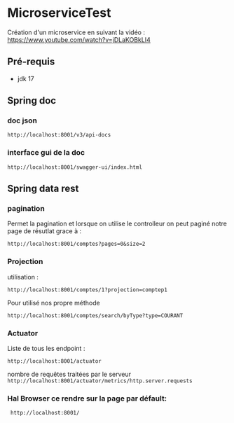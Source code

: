 # MicroserviceTest

Création d'un microservice en suivant la vidéo : https://www.youtube.com/watch?v=jDLaKOBkLI4

## Pré-requis

* jdk 17

## Spring doc

### doc json

`http://localhost:8001/v3/api-docs
`

### interface gui de la doc 

`http://localhost:8001/swagger-ui/index.html
`
## Spring data rest 

### pagination 
Permet la pagination et lorsque on utilise le controlleur on peut paginé notre page de résutlat grace à :

`http://localhost:8001/comptes?pages=0&size=2`

### Projection

utilisation :

`http://localhost:8001/comptes/1?projection=comptep1`


Pour utilisé nos propre méthode 

`http://localhost:8001/comptes/search/byType?type=COURANT`

### Actuator 

Liste de tous les endpoint : 

`http://localhost:8001/actuator`

nombre de requêtes traitées par le serveur
`http://localhost:8001/actuator/metrics/http.server.requests`


### Hal Browser ce rendre sur la page par défault:
`
http://localhost:8001/`
